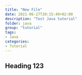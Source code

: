 ```yaml
---
title: "New File"
date: 2021-06-27T20:15:49+02:00
description: "Test Java tutorial"
folder: java
group: "tutorial"
tags:
- Java
categories:
- Tutorial
---
```


## Heading 123